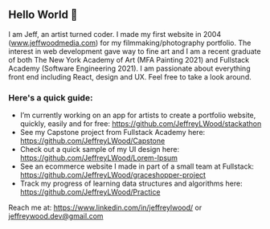 ## Hello World 👋 

I am Jeff, an artist turned coder. I made my first website in 2004 (www.jeffwoodmedia.com) for my filmmaking/photography portfolio. The interest in web development gave way to fine art and I am a recent graduate of both The New York Academy of Art (MFA Painting 2021) and Fullstack Academy (Software Engineering 2021). I am passionate about everything front end including React, design and UX. Feel free to take a look around.

### Here's a quick guide:

- I’m currently working on an app for artists to create a portfolio website, quickly, easily and for free: https://github.com/JeffreyLWood/stackathon
- See my Capstone project from Fullstack Academy here: https://github.com/JeffreyLWood/Capstone
- Check out a quick sample of my UI design here: https://github.com/JeffreyLWood/Lorem-Ipsum
- See an ecommerce website I made in part of a small team at Fullstack: https://github.com/JeffreyLWood/graceshopper-project
- Track my progress of learning data structures and algorithms here: https://github.com/JeffreyLWood/Practice

Reach me at: https://www.linkedin.com/in/jeffreylwood/ or jeffreywood.dev@gmail.com
